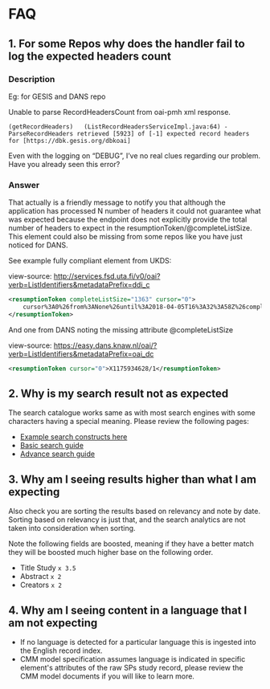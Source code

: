 # FAQ

## 1. For some Repos why does the handler fail to log the expected headers count

### Description

Eg: for GESIS and DANS repo

Unable to parse RecordHeadersCount from oai-pmh xml response.

```log
(getRecordHeaders)   (ListRecordHeadersServiceImpl.java:64) - ParseRecordHeaders retrieved [5923] of [-1] expected record headers for [https://dbk.gesis.org/dbkoai]
```

Even with the logging on “DEBUG”, I’ve no real clues regarding our problem. Have you already seen this error?

### Answer

That actually is a friendly message to notify you that although the application has processed N number of headers it could not guarantee what was expected because the endpoint does not explicitly provide the total number of headers to expect in the resumptionToken/@completeListSize. This element could also be missing from some repos like you have just noticed for DANS.  

See example fully compliant element from UKDS:

view-source: <http://services.fsd.uta.fi/v0/oai?verb=ListIdentifiers&metadataPrefix=ddi_c>

```xml
<resumptionToken completeListSize="1363" cursor="0">
    cursor%3A0%26from%3ANone%26until%3A2018-04-05T16%3A32%3A58Z%26completeListSize%3A1363%26metadataPrefix%3Addi_c
</resumptionToken>
```

And one from DANS noting the missing attribute @completeListSize

view-source: <https://easy.dans.knaw.nl/oai/?verb=ListIdentifiers&metadataPrefix=oai_dc>

```xml
<resumptionToken cursor="0">X1175934628/1</resumptionToken>
```

## 2. Why is my search result not as expected

The search catalogue works same as with most search engines with some characters having a special meaning.  Please review the following pages:

- [Example search constructs here](../search/advance_search_examples.md)
- [Basic search guide](../search/basic_search.md)
- [Advance search guide](../search/advance_search.md)

## 3. Why am I seeing results higher than what I am expecting

Also check you are sorting the results based on relevancy and note by date.  Sorting based on relevancy is just that, and the search analytics are not taken into consideration when sorting.

Note the following fields are boosted,  meaning if they have a better match they will be boosted much higher base on the following order.

- Title Study `x 3.5`
- Abstract `x 2`
- Creators `x 2`

## 4. Why am I seeing content in a language that I am not expecting

- If no language is detected for a particular language this is ingested into the English record index.
- CMM model specification assumes language is indicated in specific element's attributes of the raw SPs study record, please review the CMM model documents if you will like to learn more.
